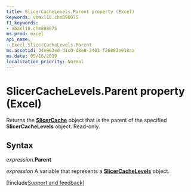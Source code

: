 ```yaml
---
title: SlicerCacheLevels.Parent property (Excel)
keywords: vbaxl10.chm898075
f1_keywords:
- vbaxl10.chm898075
ms.prod: excel
api_name:
- Excel.SlicerCacheLevels.Parent
ms.assetid: 34e963ed-d1c0-d8e0-2403-f26883e918aa
ms.date: 05/16/2019
localization_priority: Normal
---
```



# SlicerCacheLevels.Parent property (Excel)

Returns the **[SlicerCache](Excel.SlicerCache.md)** object that is the parent of the specified **SlicerCacheLevels** object. Read-only.


## Syntax

_expression_.**Parent**

_expression_ A variable that represents a **[SlicerCacheLevels](Excel.SlicerCacheLevels.md)** object.




[!include[Support and feedback](~/includes/feedback-boilerplate.md)]